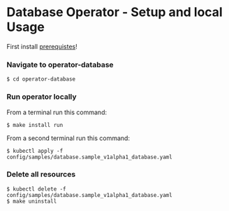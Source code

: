 # Database Operator - Setup and local Usage

First install [prerequistes](Prerequisites.md)!

### Navigate to operator-database

```
$ cd operator-database
```

### Run operator locally

From a terminal run this command:

```
$ make install run
```

From a second terminal run this command:

```
$ kubectl apply -f config/samples/database.sample_v1alpha1_database.yaml
```

### Delete all resources

```
$ kubectl delete -f config/samples/database.sample_v1alpha1_database.yaml
$ make uninstall
```
